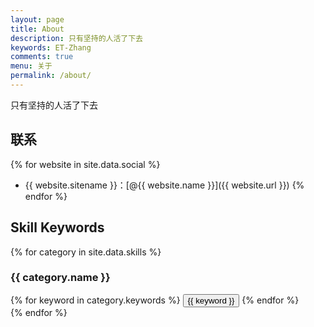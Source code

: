```yaml
---
layout: page
title: About
description: 只有坚持的人活了下去
keywords: ET-Zhang
comments: true
menu: 关于
permalink: /about/
---
```


只有坚持的人活了下去

## 联系

{% for website in site.data.social %}
* {{ website.sitename }}：[@{{ website.name }}]({{ website.url }})
{% endfor %}

## Skill Keywords

{% for category in site.data.skills %}
### {{ category.name }}
<div class="btn-inline">
{% for keyword in category.keywords %}
<button class="btn btn-outline" type="button">{{ keyword }}</button>
{% endfor %}
</div>
{% endfor %}
